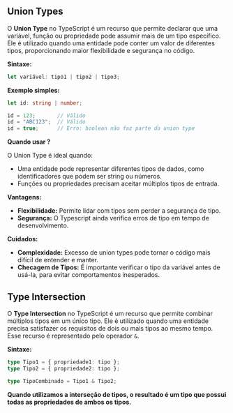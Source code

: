 
## Union Types

O **Union Type** no TypeScript é um recurso que permite declarar que uma variável, função ou propriedade pode assumir mais de um tipo específico. Ele é utilizado quando uma entidade pode conter um valor de diferentes tipos, proporcionando maior flexibilidade e segurança no código.

**Sintaxe:**
``` typescript
let variável: tipo1 | tipo2 | tipo3;
```

**Exemplo simples:**
``` typescript
let id: string | number;

id = 123;       // Válido
id = "ABC123";  // Válido
id = true;      // Erro: boolean não faz parte do union type
```


**Quando usar ?**

O Union Type é ideal quando:

 - Uma entidade pode representar diferentes tipos de dados, como identificadores que podem ser string ou  números.
 - Funções ou propriedades precisam aceitar múltiplos tipos de entrada.

**Vantagens:**

- **Flexibilidade:** Permite lidar com tipos sem perder a segurança de tipo.
- **Segurança:** O Typescript ainda verifica erros de tipo em tempo de desenvolvimento.

**Cuidados:**

- **Complexidade:** Excesso de union types pode tornar o código mais difícil de entender e manter.
- **Checagem de Tipos:** É  importante verificar o tipo da variável antes de usá-la, para evitar comportamentos inesperados.


## Type Intersection

O **Type Intersection** no TypeScript é um recurso que permite combinar múltiplos tipos em um único tipo. Ele é utilizado quando uma entidade precisa satisfazer os requisitos de dois ou mais tipos ao mesmo tempo. Esse recurso é representado pelo operador `&`.

**Sintaxe:**
``` typescript
type Tipo1 = { propriedade1: tipo };
type Tipo2 = { propriedade2: tipo };

type TipoCombinado = Tipo1 & Tipo2;
```

**Quando utilizamos a interseção de tipos, o resultado é um tipo que possui **todas as propriedades de ambos os tipos**.**

